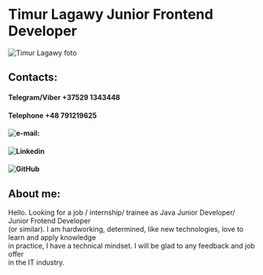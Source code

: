 # Timur Lagawy Junior Frontend Developer

![Timur Lagawy foto](https://avatars.githubusercontent.com/u/99760868?v=4)

## Contacts:

#### Telegram/Viber +37529 1343448

#### Telephone +48 791219625

#### ![e-mail:](timurtagirovich@mail.ru)

#### ![Linkedin](https://www.linkedin.com/in/timur-lagawy/)

#### ![GitHub](https://github.com/TimurLagawy)

## About me:

Hello. Looking for a job / internship/ trainee as Java Junior Developer/ Junior Frotend Developer\
 (or similar). I am hardworking, determined, like new technologies, love to learn and apply knowledge\
 in practice, I have a technical mindset. I will be glad to any feedback and job offer\
 in the IT industry.
